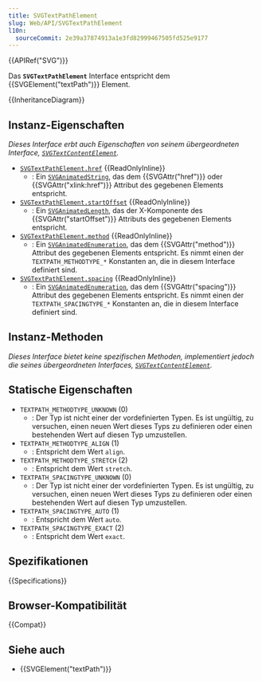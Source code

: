 ```yaml
---
title: SVGTextPathElement
slug: Web/API/SVGTextPathElement
l10n:
  sourceCommit: 2e39a37874913a1e3fd82999467505fd525e9177
---
```


{{APIRef("SVG")}}

Das **`SVGTextPathElement`** Interface entspricht dem {{SVGElement("textPath")}} Element.

{{InheritanceDiagram}}

## Instanz-Eigenschaften

_Dieses Interface erbt auch Eigenschaften von seinem übergeordneten Interface, [`SVGTextContentElement`](/de/docs/Web/API/SVGTextContentElement)._

- [`SVGTextPathElement.href`](/de/docs/Web/API/SVGTextPathElement/href) {{ReadOnlyInline}}
  - : Ein [`SVGAnimatedString`](/de/docs/Web/API/SVGAnimatedString), das dem {{SVGAttr("href")}} oder {{SVGAttr("xlink:href")}} Attribut des gegebenen Elements entspricht.
- [`SVGTextPathElement.startOffset`](/de/docs/Web/API/SVGTextPathElement/startOffset) {{ReadOnlyInline}}
  - : Ein [`SVGAnimatedLength`](/de/docs/Web/API/SVGAnimatedLength), das der X-Komponente des {{SVGAttr("startOffset")}} Attributs des gegebenen Elements entspricht.
- [`SVGTextPathElement.method`](/de/docs/Web/API/SVGTextPathElement/method) {{ReadOnlyInline}}
  - : Ein [`SVGAnimatedEnumeration`](/de/docs/Web/API/SVGAnimatedEnumeration), das dem {{SVGAttr("method")}} Attribut des gegebenen Elements entspricht. Es nimmt einen der `TEXTPATH_METHODTYPE_*` Konstanten an, die in diesem Interface definiert sind.
- [`SVGTextPathElement.spacing`](/de/docs/Web/API/SVGTextPathElement/spacing) {{ReadOnlyInline}}
  - : Ein [`SVGAnimatedEnumeration`](/de/docs/Web/API/SVGAnimatedEnumeration), das dem {{SVGAttr("spacing")}} Attribut des gegebenen Elements entspricht. Es nimmt einen der `TEXTPATH_SPACINGTYPE_*` Konstanten an, die in diesem Interface definiert sind.

## Instanz-Methoden

_Dieses Interface bietet keine spezifischen Methoden, implementiert jedoch die seines übergeordneten Interfaces, [`SVGTextContentElement`](/de/docs/Web/API/SVGTextContentElement)._

## Statische Eigenschaften

- `TEXTPATH_METHODTYPE_UNKNOWN` (0)
  - : Der Typ ist nicht einer der vordefinierten Typen. Es ist ungültig, zu versuchen, einen neuen Wert dieses Typs zu definieren oder einen bestehenden Wert auf diesen Typ umzustellen.
- `TEXTPATH_METHODTYPE_ALIGN` (1)
  - : Entspricht dem Wert `align`.
- `TEXTPATH_METHODTYPE_STRETCH` (2)
  - : Entspricht dem Wert `stretch`.
- `TEXTPATH_SPACINGTYPE_UNKNOWN` (0)
  - : Der Typ ist nicht einer der vordefinierten Typen. Es ist ungültig, zu versuchen, einen neuen Wert dieses Typs zu definieren oder einen bestehenden Wert auf diesen Typ umzustellen.
- `TEXTPATH_SPACINGTYPE_AUTO` (1)
  - : Entspricht dem Wert `auto`.
- `TEXTPATH_SPACINGTYPE_EXACT` (2)
  - : Entspricht dem Wert `exact`.

## Spezifikationen

{{Specifications}}

## Browser-Kompatibilität

{{Compat}}

## Siehe auch

- {{SVGElement("textPath")}}
